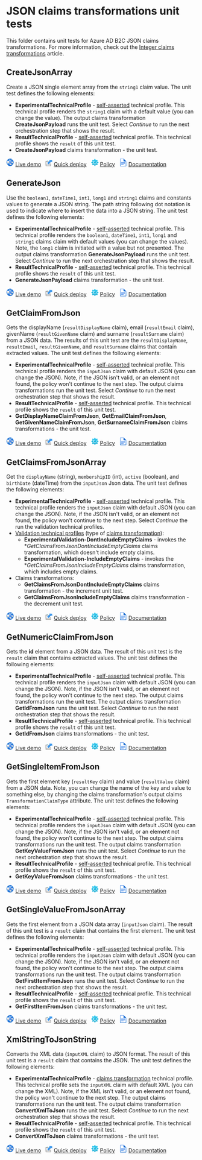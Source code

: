 # JSON claims transformations unit tests

This folder contains unit tests for Azure AD B2C JSON claims transformations. For more information, check out the [Integer claims transformations](https://docs.microsoft.com/azure/active-directory-b2c/json-transformations) article.

## CreateJsonArray

Create a JSON single element array from the `string1` claim value. The unit test defines the following elements:

- **ExperimentalTechnicalProfile** - [self-asserted](https://docs.microsoft.com/azure/active-directory-b2c/self-asserted-technical-profile) technical profile. This technical profile renders the `string1` claim with a default value (you can change the value). The output claims transformation **CreateJsonPayload** runs the unit test. Select *Continue* to run the next orchestration step that shows the result.
- **ResultTechnicalProfile** - [self-asserted](https://docs.microsoft.com/azure/active-directory-b2c/self-asserted-technical-profile) technical profile. This technical profile shows the `result` of this unit test.
- **CreateJsonPayload** claims transformation - the unit test.

![live demo](../../media/demo.png) [Live demo](https://b2clivedemo.b2clogin.com/b2clivedemo.onmicrosoft.com/B2C_1A_CT_CreateJsonArray/oauth2/v2.0/authorize?client_id=cfaf887b-a9db-4b44-ac47-5efff4e2902c&nonce=defaultNonce&redirect_uri=https%3A%2F%2Fjwt.ms&scope=openid&response_type=id_token&prompt=login) &nbsp; ![Quick deploy](../../media/deploy.png) [Quick deploy](https://b2ciefsetupapp.azurewebsites.net/)  &nbsp; ![policy](../../media/policy.png) [Policy](CT_CreateJsonArray.xml) &nbsp;  ![documentation](../../media/doc.png) [Documentation](https://docs.microsoft.com/azure/active-directory-b2c/json-transformations#createjsonarray)

## GenerateJson

Use the `boolean1`, `dateTime1`, `int1`, `long1` and `string1` claims and constants values to generate a JSON string. The path string following dot notation is used to indicate where to insert the data into a JSON string. The unit test defines the following elements:

- **ExperimentalTechnicalProfile** - [self-asserted](https://docs.microsoft.com/azure/active-directory-b2c/self-asserted-technical-profile) technical profile. This technical profile renders the `boolean1`, `dateTime1`, `int1`, `long1` and `string1` claims claim with default values (you can change the values). Note, the `long1` claim is initiated with a value but not presented. The output claims transformation **GenerateJsonPayload** runs the unit test. Select *Continue* to run the next orchestration step that shows the result.
- **ResultTechnicalProfile** - [self-asserted](https://docs.microsoft.com/azure/active-directory-b2c/self-asserted-technical-profile) technical profile. This technical profile shows the `result` of this unit test.
- **GenerateJsonPayload** claims transformation - the unit test.

![live demo](../../media/demo.png) [Live demo](https://b2clivedemo.b2clogin.com/b2clivedemo.onmicrosoft.com/B2C_1A_CT_GenerateJson/oauth2/v2.0/authorize?client_id=cfaf887b-a9db-4b44-ac47-5efff4e2902c&nonce=defaultNonce&redirect_uri=https%3A%2F%2Fjwt.ms&scope=openid&response_type=id_token&prompt=login) &nbsp; ![Quick deploy](../../media/deploy.png) [Quick deploy](https://b2ciefsetupapp.azurewebsites.net/)  &nbsp; ![policy](../../media/policy.png) [Policy](CT_GenerateJson.xml) &nbsp;  ![documentation](../../media/doc.png) [Documentation](https://docs.microsoft.com/azure/active-directory-b2c/json-transformations#generatejson)

## GetClaimFromJson

Gets the displayName (`resultDisplayName` claim), email (`resultEmail` claim), givenName (`resultGivenName` claim) and surname (`resultSurname` claim) from a JSON data. The results of this unit test are the `resultDisplayName`, `resultEmail`, `resultGivenName`, and `resultSurname` claims that contain extracted values. The unit test defines the following elements:

- **ExperimentalTechnicalProfile** - [self-asserted](https://docs.microsoft.com/azure/active-directory-b2c/self-asserted-technical-profile) technical profile. This technical profile renders the `inputJson` claim with default JSON (you can change the JSON). Note, if the JSON isn't valid, or an element not found, the policy won't continue to the next step. The output claims transformations run the unit test. Select *Continue* to run the next orchestration step that shows the result.
- **ResultTechnicalProfile** - [self-asserted](https://docs.microsoft.com/azure/active-directory-b2c/self-asserted-technical-profile) technical profile. This technical profile shows the `result` of this unit test.
- **GetDisplayNameClaimFromJson**, **GetEmailClaimFromJson**, **GetGivenNameClaimFromJson**, **GetSurnameClaimFromJson** claims transformations - the unit test.

![live demo](../../media/demo.png) [Live demo](https://b2clivedemo.b2clogin.com/b2clivedemo.onmicrosoft.com/B2C_1A_CT_GetClaimFromJson/oauth2/v2.0/authorize?client_id=cfaf887b-a9db-4b44-ac47-5efff4e2902c&nonce=defaultNonce&redirect_uri=https%3A%2F%2Fjwt.ms&scope=openid&response_type=id_token&prompt=login) &nbsp; ![Quick deploy](../../media/deploy.png) [Quick deploy](https://b2ciefsetupapp.azurewebsites.net/)  &nbsp; ![policy](../../media/policy.png) [Policy](CT_GetClaimFromJson.xml) &nbsp;  ![documentation](../../media/doc.png) [Documentation](https://docs.microsoft.com/azure/active-directory-b2c/json-transformations#getclaimfromjson)

## GetClaimsFromJsonArray

Get the `displayName` (string), `membershipID` (int), `active` (boolean), and `birthDate` (dateTime) from the `inputJson` Json data. The unit test defines the following elements:

- **ExperimentalTechnicalProfile** - [self-asserted](https://docs.microsoft.com/azure/active-directory-b2c/self-asserted-technical-profile) technical profile. This technical profile renders the `inputJson` claim with default JSON (you can change the JSON). Note, if the JSON isn't valid, or an element not found, the policy won't continue to the next step. Select *Continue* the run the validation technical profiles.
- [Validation technical profiles](https://docs.microsoft.com/azure/active-directory-b2c/validation-technical-profile) (type of [claims transformation](https://docs.microsoft.com/azure/active-directory-b2c/claims-transformation-technical-profile)):
  - **ExperimentalValidation-DontIncludeEmptyClaims** - invokes the **GetClaimsFromJsonDontIncludeEmptyClaims* claims transformation, which doesn't include empty claims.
  - **ExperimentalValidation-IncludeEmptyClaims** - invokes the **GetClaimsFromJsonIncludeEmptyClaims* claims transformation, which includes empty claims.
- Claims transformations:
  - **GetClaimsFromJsonDontIncludeEmptyClaims** claims transformation - the increment unit test.
  - **GetClaimsFromJsonIncludeEmptyClaims** claims transformation - the decrement unit test.

![live demo](../../media/demo.png) [Live demo](https://b2clivedemo.b2clogin.com/b2clivedemo.onmicrosoft.com/B2C_1A_CT_GetClaimsFromJsonArray/oauth2/v2.0/authorize?client_id=cfaf887b-a9db-4b44-ac47-5efff4e2902c&nonce=defaultNonce&redirect_uri=https%3A%2F%2Fjwt.ms&scope=openid&response_type=id_token&prompt=login) &nbsp; ![Quick deploy](../../media/deploy.png) [Quick deploy](https://b2ciefsetupapp.azurewebsites.net/)  &nbsp; ![policy](../../media/policy.png) [Policy](CT_GetClaimsFromJsonArray.xml) &nbsp;  ![documentation](../../media/doc.png) [Documentation](https://docs.microsoft.com/azure/active-directory-b2c/json-transformations#getclaimsfromjsonarray)

## GetNumericClaimFromJson

Gets the **id** element from a JSON data. The result of this unit test is the `result` claim that contains extracted values. The unit test defines the following elements:

- **ExperimentalTechnicalProfile** - [self-asserted](https://docs.microsoft.com/azure/active-directory-b2c/self-asserted-technical-profile) technical profile. This technical profile renders the `inputJson` claim with default JSON (you can change the JSON). Note, if the JSON isn't valid, or an element not found, the policy won't continue to the next step. The output claims transformations run the unit test. The output claims transformation **GetIdFromJson** runs the unit test. Select *Continue* to run the next orchestration step that shows the result.
- **ResultTechnicalProfile** - [self-asserted](https://docs.microsoft.com/azure/active-directory-b2c/self-asserted-technical-profile) technical profile. This technical profile shows the `result` of this unit test.
- **GetIdFromJson** claims transformations - the unit test.

![live demo](../../media/demo.png) [Live demo](https://b2clivedemo.b2clogin.com/b2clivedemo.onmicrosoft.com/B2C_1A_CT_GetNumericClaimFromJson/oauth2/v2.0/authorize?client_id=cfaf887b-a9db-4b44-ac47-5efff4e2902c&nonce=defaultNonce&redirect_uri=https%3A%2F%2Fjwt.ms&scope=openid&response_type=id_token&prompt=login) &nbsp; ![Quick deploy](../../media/deploy.png) [Quick deploy](https://b2ciefsetupapp.azurewebsites.net/)  &nbsp; ![policy](../../media/policy.png) [Policy](CT_GetNumericClaimFromJson.xml) &nbsp;  ![documentation](../../media/doc.png) [Documentation](https://docs.microsoft.com/azure/active-directory-b2c/json-transformations#getnumericclaimfromjson)

## GetSingleItemFromJson

Gets the first element key (`resultKey` claim) and value (`resultValue` claim) from a JSON data. Note, you can change the name of the key and value to something else, by changing the claims transformation's output claims `TransformationClaimType` attribute. The unit test defines the following elements:

- **ExperimentalTechnicalProfile** - [self-asserted](https://docs.microsoft.com/azure/active-directory-b2c/self-asserted-technical-profile) technical profile. This technical profile renders the `inputJson` claim with default JSON (you can change the JSON). Note, if the JSON isn't valid, or an element not found, the policy won't continue to the next step. The output claims transformations run the unit test. The output claims transformation **GetKeyValueFromJson** runs the unit test. Select *Continue* to run the next orchestration step that shows the result.
- **ResultTechnicalProfile** - [self-asserted](https://docs.microsoft.com/azure/active-directory-b2c/self-asserted-technical-profile) technical profile. This technical profile shows the `result` of this unit test.
- **GetKeyValueFromJson** claims transformations - the unit test.

![live demo](../../media/demo.png) [Live demo](https://b2clivedemo.b2clogin.com/b2clivedemo.onmicrosoft.com/B2C_1A_CT_GetSingleItemFromJson/oauth2/v2.0/authorize?client_id=cfaf887b-a9db-4b44-ac47-5efff4e2902c&nonce=defaultNonce&redirect_uri=https%3A%2F%2Fjwt.ms&scope=openid&response_type=id_token&prompt=login) &nbsp; ![Quick deploy](../../media/deploy.png) [Quick deploy](https://b2ciefsetupapp.azurewebsites.net/)  &nbsp; ![policy](../../media/policy.png) [Policy](CT_GetSingleItemFromJson.xml) &nbsp;  ![documentation](../../media/doc.png) [Documentation](https://docs.microsoft.com/azure/active-directory-b2c/json-transformations#getsingleitemfromjson)

## GetSingleValueFromJsonArray

Gets the first element from a JSON data array (`inputJson` claim). The result of this unit test is a `result` claim that contains the first element. The unit test defines the following elements:

- **ExperimentalTechnicalProfile** - [self-asserted](https://docs.microsoft.com/azure/active-directory-b2c/self-asserted-technical-profile) technical profile. This technical profile renders the `inputJson` claim with default JSON (you can change the JSON). Note, if the JSON isn't valid, or an element not found, the policy won't continue to the next step. The output claims transformations run the unit test. The output claims transformation **GetFirstItemFromJson** runs the unit test. Select *Continue* to run the next orchestration step that shows the result.
- **ResultTechnicalProfile** - [self-asserted](https://docs.microsoft.com/azure/active-directory-b2c/self-asserted-technical-profile) technical profile. This technical profile shows the `result` of this unit test.
- **GetFirstItemFromJson** claims transformations - the unit test.

![live demo](../../media/demo.png) [Live demo](https://b2clivedemo.b2clogin.com/b2clivedemo.onmicrosoft.com/B2C_1A_CT_GetSingleValueFromJsonArray/oauth2/v2.0/authorize?client_id=cfaf887b-a9db-4b44-ac47-5efff4e2902c&nonce=defaultNonce&redirect_uri=https%3A%2F%2Fjwt.ms&scope=openid&response_type=id_token&prompt=login) &nbsp; ![Quick deploy](../../media/deploy.png) [Quick deploy](https://b2ciefsetupapp.azurewebsites.net/)  &nbsp; ![policy](../../media/policy.png) [Policy](CT_GetSingleValueFromJsonArray.xml) &nbsp;  ![documentation](../../media/doc.png) [Documentation](https://docs.microsoft.com/azure/active-directory-b2c/json-transformations#getsinglevaluefromjsonarray)


## XmlStringToJsonString

Converts the XML data (`inputXML` claim) to JSON format.  The result of this unit test is a `result` claim that contains the JSON. The unit test defines the following elements:

- **ExperimentalTechnicalProfile** - [claims transformation](https://docs.microsoft.com/azure/active-directory-b2c/claims-transformation-technical-profile) technical profile. This technical profile sets the `inputXML` claim with default XML (you can change the XML). Note, if the XML isn't valid, or an element not found, the policy won't continue to the next step. The output claims transformations run the unit test. The output claims transformation **ConvertXmlToJson** runs the unit test. Select *Continue* to run the next orchestration step that shows the result.
- **ResultTechnicalProfile** - [self-asserted](https://docs.microsoft.com/azure/active-directory-b2c/self-asserted-technical-profile) technical profile. This technical profile shows the `result` of this unit test.
- **ConvertXmlToJson** claims transformations - the unit test.

![live demo](../../media/demo.png) [Live demo](https://b2clivedemo.b2clogin.com/b2clivedemo.onmicrosoft.com/B2C_1A_CT_XmlStringToJsonString/oauth2/v2.0/authorize?client_id=cfaf887b-a9db-4b44-ac47-5efff4e2902c&nonce=defaultNonce&redirect_uri=https%3A%2F%2Fjwt.ms&scope=openid&response_type=id_token&prompt=login) &nbsp; ![Quick deploy](../../media/deploy.png) [Quick deploy](https://b2ciefsetupapp.azurewebsites.net/)  &nbsp; ![policy](../../media/policy.png) [Policy](CT_XmlStringToJsonString.xml) &nbsp;  ![documentation](../../media/doc.png) [Documentation](https://docs.microsoft.com/azure/active-directory-b2c/json-transformations#xmlstringtojsonstring)
